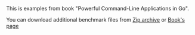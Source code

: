 This is examples from book "Powerful Command-Line Applications in Go".

You can download additional benchmark files from [Zip archive](https://media.pragprog.com/titles/rggo/code/rggo-code.zip) or [Book's page](https://pragprog.com/titles/rggo/powerful-command-line-applications-in-go/)